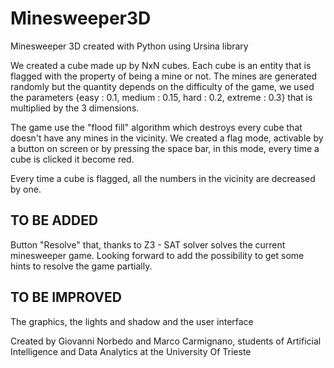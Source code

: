 # Minesweeper3D
Minesweeper 3D created with Python using Ursina library 

We created a cube made up by NxN cubes. Each cube is an entity that is flagged with the property of being a mine or not. 
The mines are generated randomly but the quantity depends on the difficulty of the game, we used the parameters {easy : 0.1, medium : 0.15, hard : 0.2, extreme : 0.3} that is multiplied by the 3 dimensions.

The game use the "flood fill" algorithm which destroys every cube that doesn't have any mines in the vicinity. 
We created a flag mode, activable by a button on screen or by pressing the space bar, in this mode, every time a cube is clicked it become red. 

Every time a cube is flagged, all the numbers in the vicinity are decreased by one.

## TO BE ADDED ## 
Button "Resolve" that, thanks to Z3 - SAT solver solves the current minesweeper game. Looking forward to add the possibility to get some hints to resolve the game partially.

## TO BE IMPROVED ##
The graphics, the lights and shadow and the user interface




Created by Giovanni Norbedo and Marco Carmignano, students of Artificial Intelligence and Data Analytics at the University Of Trieste

